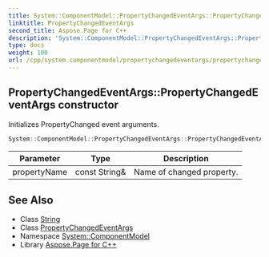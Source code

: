 ```yaml
---
title: System::ComponentModel::PropertyChangedEventArgs::PropertyChangedEventArgs constructor
linktitle: PropertyChangedEventArgs
second_title: Aspose.Page for C++
description: 'System::ComponentModel::PropertyChangedEventArgs::PropertyChangedEventArgs constructor. Initializes PropertyChanged event arguments in C++.'
type: docs
weight: 100
url: /cpp/system.componentmodel/propertychangedeventargs/propertychangedeventargs/
---
```

## PropertyChangedEventArgs::PropertyChangedEventArgs constructor


Initializes PropertyChanged event arguments.

```cpp
System::ComponentModel::PropertyChangedEventArgs::PropertyChangedEventArgs(const String &propertyName)
```


| Parameter | Type | Description |
| --- | --- | --- |
| propertyName | const String\& | Name of changed property. |

## See Also

* Class [String](../../../system/string/)
* Class [PropertyChangedEventArgs](../)
* Namespace [System::ComponentModel](../../)
* Library [Aspose.Page for C++](../../../)
